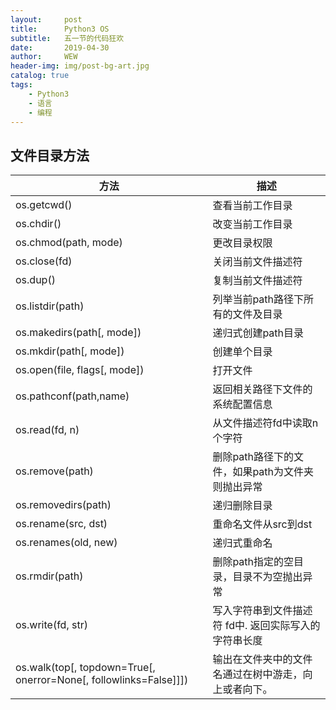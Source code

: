 ```yaml
---
layout:     post
title:      Python3 OS
subtitle:   五一节的代码狂欢
date:       2019-04-30
author:     WEW
header-img: img/post-bg-art.jpg
catalog: true
tags:
    - Python3
    - 语言
    - 编程
---
```


## 文件目录方法

|方法|描述|
|-----|-----|
|os.getcwd()|查看当前工作目录|
|os.chdir()|改变当前工作目录|
|os.chmod(path, mode)|更改目录权限|
|os.close(fd)|关闭当前文件描述符|
|os.dup()|复制当前文件描述符|
|os.listdir(path)|列举当前path路径下所有的文件及目录|
|os.makedirs(path[, mode])|递归式创建path目录|
|os.mkdir(path[, mode])|创建单个目录|
|os.open(file, flags[, mode])|打开文件|
|os.pathconf(path,name)|返回相关路径下文件的系统配置信息|
|os.read(fd, n)|从文件描述符fd中读取n个字符|
|os.remove(path)|删除path路径下的文件，如果path为文件夹则抛出异常|
|os.removedirs(path)|递归删除目录|
|os.rename(src, dst)|重命名文件从src到dst|
|os.renames(old, new)|递归式重命名|
|os.rmdir(path)|删除path指定的空目录，目录不为空抛出异常|
|os.write(fd, str)|写入字符串到文件描述符 fd中. 返回实际写入的字符串长度|
|os.walk(top[, topdown=True[, onerror=None[, followlinks=False]]])|输出在文件夹中的文件名通过在树中游走，向上或者向下。|

